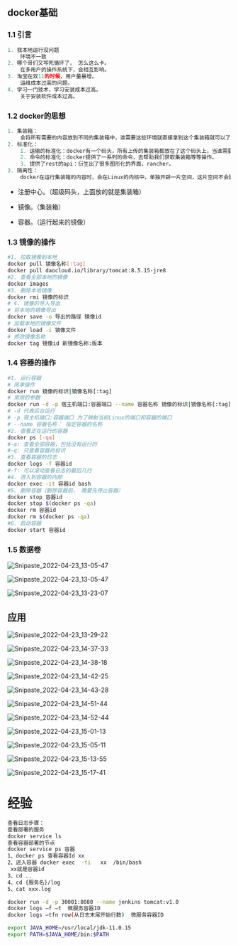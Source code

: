 ## docker基础

### 1.1 引言

```python
1. 我本地运行没问题
	环境不一致
2. 哪个哥们又写死循环了， 怎么这么卡。
	在多用户的操作系统下，会相互影响。
3. 淘宝在双11的时候，用户量暴增。
	运维成本过高的问题。
4. 学习一门技术，学习安装成本过高。
	关于安装软件成本过高。
```

### 1.2 docker的思想

```python
1. 集装箱：
	会将所有需要的内容放到不同的集装箱中，谁需要这些环境就直接拿到这个集装箱就可以了。
2. 标准化：
	1. 运输的标准化：docker有一个码头，所有上传的集装箱都放在了这个码头上，当谁需要某些环境，就直接指派鲸鱼去搬运这个集装箱就可以了。
    2. 命令的标准化：docker提供了一系列的命令，去帮助我们获取集装箱等等操作。
    3. 提供了rest的api：衍生出了很多图形化的界面，rancher。
3. 隔离性：
	docker在运行集装箱的内容时，会在Linux的内核中，单独开辟一片空间，这片空间不会影响到其他程序。
```

- 注册中心。（超级码头，上面放的就是集装箱）

- 镜像。（集装箱）
- 容器。（运行起来的镜像）

### 1.3 镜像的操作

```sh
#1. 拉取镜像到本地
docker pull 镜像名称[:tag]
docker pull daocloud.io/library/tomcat:8.5.15-jre8
#2. 查看全部本地的镜像
docker images
#3. 删除本地镜像
docker rmi 镜像的标识
# 4. 镜像的导入导出
# 将本地的镜像导出
docker save -o 导出的路径 镜像id
# 加载本地的镜像文件
docker load -i 镜像文件
# 修改镜像名称
docker tag 镜像id 新镜像名称:版本
```

### 1.4 容器的操作

```sh
#1. 运行容器
# 简单操作
docker run 镜像的标识|镜像名称[:tag]
# 常用的参数
docker run -d -p 宿主机端口:容器端口 --name 容器名称 镜像的标识|镜像名称[:tag]
# -d 代表后台运行
# -p 宿主机端口:容器端口 为了映射当前Linux的端口和容器的端口
# --name 容器名称： 指定容器的名称
#2. 查看正在运行的容器
docker ps [-qa]
#-a: 查看全部容器，包括没有运行的
#-q: 只查看容器的标识
#3. 查看容器的日志
docker logs -f 容器id
#-f: 可以滚动查看日志的最后几行
#4. 进入到容器的内部
docker exec -it 容器id bash
#5. 删除容器（删除容器前， 需要先停止容器）
docker stop 容器id
docker stop $(docker ps -qa)
docker rm 容器id
docker rm $(docker ps -qa)
#6. 启动容器
docker start 容器id
```

### 1.5 数据卷

![Snipaste_2022-04-23_13-05-47](Docker手册.assets/Snipaste_2022-04-23_13-05-47.png)

![Snipaste_2022-04-23_13-05-47](Docker手册.assets/Snipaste_2022-04-23_13-10-52.png)

![Snipaste_2022-04-23_13-23-07](Docker手册.assets/Snipaste_2022-04-23_13-23-07.png)

## 应用



![Snipaste_2022-04-23_13-29-22](Docker手册.assets/Snipaste_2022-04-23_13-29-22.png)

![Snipaste_2022-04-23_14-37-33](Docker手册.assets/Snipaste_2022-04-23_14-37-33.png)

![Snipaste_2022-04-23_14-38-18](Docker手册.assets/Snipaste_2022-04-23_14-38-18.png)

![Snipaste_2022-04-23_14-42-25](Docker手册.assets/Snipaste_2022-04-23_14-42-25.png)

![Snipaste_2022-04-23_14-43-28](Docker手册.assets/Snipaste_2022-04-23_14-43-28.png)

![Snipaste_2022-04-23_14-51-44](Docker手册.assets/Snipaste_2022-04-23_14-51-44.png)

![Snipaste_2022-04-23_14-52-44](Docker手册.assets/Snipaste_2022-04-23_14-52-44.png)

![Snipaste_2022-04-23_15-01-13](Docker手册.assets/Snipaste_2022-04-23_15-01-13.png)

![Snipaste_2022-04-23_15-05-11](Docker手册.assets/Snipaste_2022-04-23_15-05-11.png)

![Snipaste_2022-04-23_15-13-55](Docker手册.assets/Snipaste_2022-04-23_15-13-55.png)

![Snipaste_2022-04-23_15-17-41](Docker手册.assets/Snipaste_2022-04-23_15-17-41.png)





# 经验

```bash
查看日志步骤：
查看部署的服务
docker service ls
查看容器部署的节点
docker service ps 容器
1、docker ps 查看容器Id xx
2、进入容器 docker exec  -ti   xx  /bin/bash
 xx就是容器id
3、cd .. 
4、cd {服务名}/log
5、cat xxx.log	

docker run -d -p 30001:8080 --name jenkins tomcat:v1.0
docker logs –f –t  微服务容器ID
docker logs –tfn row(从日志末尾开始行数)  微服务容器ID 

export JAVA_HOME=/usr/local/jdk-11.0.15
export PATH=$JAVA_HOME/bin:$PATH

```

